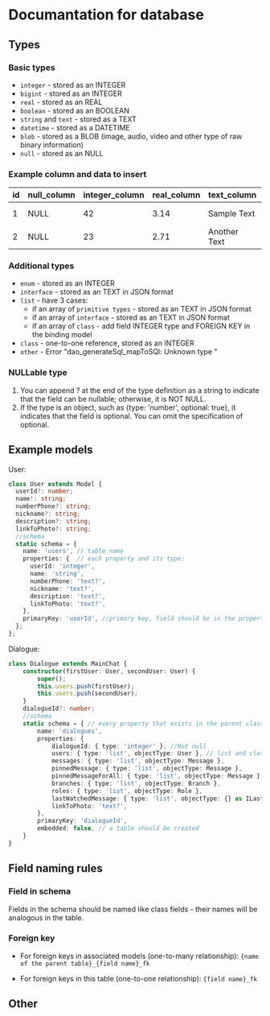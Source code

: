 # Documantation for database

## Types

### Basic types

* `integer` - stored as an INTEGER
* `bigint`  - stored as an INTEGER
* `real` - stored as an REAL
* `boolean`  - stored as an BOOLEAN
* `string` and `text` - stored as a TEXT
* `datetime` - stored as a DATETIME
* `blob` - stored as a BLOB (image, audio, video and other type of raw binary information)
* `null` - stored as an NULL

### Example column and data to insert

| id | null_column | integer_column | real_column |  text_column  | blob_column |     datetime_column   | boolean_column |
|----|-------------|----------------|-------------|---------------|-------------|-----------------------|----------------|
| 1  | NULL        | 42             | 3.14        | Sample Text   | 0x010101    | 2024-01-01 12:34:56   | TRUE           |
| 2  | NULL        | 23             | 2.71        | Another Text  | 0x020202    | 2024-01-02 18:45:30   | FALSE          |

### Additional types

* `enum` - stored as an INTEGER
* `interface` - stored as an TEXT in JSON format
* `list` - have 3 cases:
  * if an array of `primitive types` - stored as an TEXT in JSON format
  * if an array of `interface` - stored as an TEXT in JSON format
  * if an array of `class` - add field INTEGER type and FOREIGN KEY in the binding model
* `class` - one-to-one reference,  stored as an INTEGER
* `other` - Error "dao_generateSql_mapToSQl: Unknown type "

### NULLable type

1. You can append ? at the end of the type definition as a string to indicate that the field can be nullable; otherwise, it is NOT NULL.
2. If the type is an object, such as {type: 'number', optional: true}, it indicates that the field is optional. You can omit the specification of optional.

## Example models

User:

```ts
class User extends Model {
  userId?: number;
  name!: string;
  numberPhone?: string;
  nickname?: string;
  description?: string;
  linkToPhoto?: string;
  //schema
  static schema = {
    name: 'users', // table name
    properties: {  // each property and its type:
      userId: 'integer', 
      name: 'string',
      numberPhone: 'text?',
      nickname: 'text?',
      description: 'text?',
      linkToPhoto: 'text?',
    },
    primaryKey: 'userId', //primary key, field should be in the properties
  };
};
```

Dialogue:

```ts
class Dialogue extends MainChat { 
    constructor(firstUser: User, secondUser: User) {
        super();
        this.users.push(firstUser);
        this.users.push(secondUser);
    }
    dialogueId?: number;
    //schema
    static schema = { // every property that exists in the parent class should be written here
        name: 'dialogues',
        properties: {
            dialogueId: { type: 'integer' }, //Not null
            users: { type: 'list', objectType: User }, // list and class
            messages: { type: 'list', objectType: Message },          
            pinnedMessage: { type: 'list', objectType: Message },
            pinnedMessageForAll: { type: 'list', objectType: Message },
            branches: { type: 'list', objectType: Branch },
            roles: { type: 'list', objectType: Role },
            lastWatchedMessage: { type: 'list', objectType: {} as ILastWatchedMessage }, // interface
            linkToPhoto: 'text?',
        },
        primaryKey: 'dialogueId',
        embedded: false, // a table should be created
    }
}
```

## Field naming rules

### Field in schema

Fields in the schema should be named like class fields - their names will be analogous in the table.

### Foreign key

* For foreign keys in associated models (one-to-many relationship): `{name of the parent table}_{field name}_fk`

* For foreign keys in this table (one-to-one relationship): `{field name}_fk`

## Other
